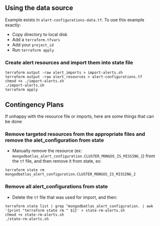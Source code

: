 ## Using the data source
Example exists in `alert-configurations-data.tf`. To use this example exactly:
- Copy directory to local disk
- Add a `terraform.tfvars`
- Add your `project_id`
- Run `terraform apply`

### Create alert resources and import them into state file
```
terraform output -raw alert_imports > import-alerts.sh
terraform output -raw alert_resources > alert-configurations.tf
chmod +x ./import-alerts.sh
./import-alerts.sh
terraform apply
```

## Contingency Plans
If unhappy with the resource file or imports, here are some things that can be done:

### Remove targeted resources from the appropriate files and remove the alet_configuration from state
- Manually remove the resource (ex: `mongodbatlas_alert_configuration.CLUSTER_MONGOS_IS_MISSING_2`) from the `tf` file, and then remove it from state, ex:
```
terraform state rm mongodbatlas_alert_configuration.CLUSTER_MONGOS_IS_MISSING_2
```

### Remove all alert_configurations from state
- Delete the `tf` file that was used for import, and then:
```
terraform state list | grep ^mongodbatlas_alert_configuration. | awk '{print "terraform state rm " $1}' > state-rm-alerts.sh
chmod +x state-rm-alerts.sh
./state-rm-alerts.sh
```
